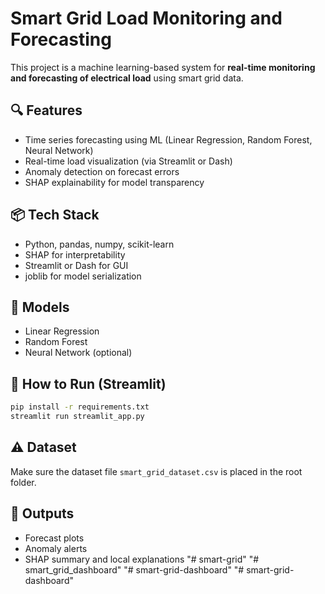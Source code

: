 # Smart Grid Load Monitoring and Forecasting

This project is a machine learning-based system for **real-time monitoring and forecasting of electrical load** using smart grid data.

## 🔍 Features

- Time series forecasting using ML (Linear Regression, Random Forest, Neural Network)
- Real-time load visualization (via Streamlit or Dash)
- Anomaly detection on forecast errors
- SHAP explainability for model transparency

## 📦 Tech Stack

- Python, pandas, numpy, scikit-learn
- SHAP for interpretability
- Streamlit or Dash for GUI
- joblib for model serialization

## 🧠 Models

- Linear Regression
- Random Forest
- Neural Network (optional)

## 🚀 How to Run (Streamlit)

```bash
pip install -r requirements.txt
streamlit run streamlit_app.py
```

## ⚠️ Dataset

Make sure the dataset file `smart_grid_dataset.csv` is placed in the root folder.

## 🧪 Outputs

- Forecast plots
- Anomaly alerts
- SHAP summary and local explanations
"# smart-grid" 
"# smart_grid_dashboard" 
"# smart-grid-dashboard" 
"# smart-grid-dashboard" 
